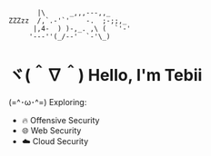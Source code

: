 ```plaintext

       |\      _,,,---,,_
ZZZzz  /,`.-'`'    -.  ;-;;,_
      |,4-  ) )-,_. ,\ (  `'-'
     '---''(_/--'  `-'\_)

```
# ヾ(＾∇＾) Hello, I'm Tebii 

(=^･ω･^=) Exploring:
- 🔥 Offensive Security 
- 🌐 Web Security 
- ☁️ Cloud Security

